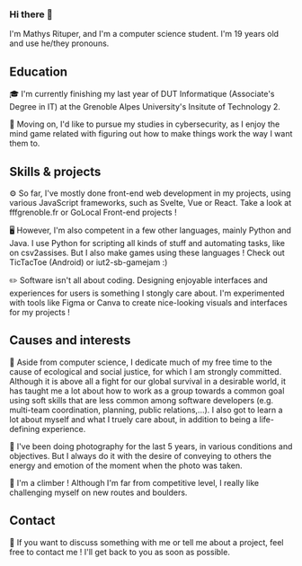 ### Hi there 👋

I'm Mathys Rituper, and I'm a computer science student. I'm 19 years old and use he/they pronouns.

## Education

🎓 I'm currently finishing my last year of DUT Informatique (Associate's Degree in IT) at the Grenoble Alpes University's Insitute of Technology 2.

💭 Moving on, I'd like to pursue my studies in cybersecurity, as I enjoy the mind game related with figuring out how to make things work the way I want them to.

## Skills & projects

⚙️  So far, I've mostly done front-end web development in my projects, using various JavaScript frameworks, such as Svelte, Vue or React. Take a look at fffgrenoble.fr or GoLocal Front-end projects !

🖥️ However, I'm also competent in a few other languages, mainly Python and Java. I use Python for scripting all kinds of stuff and automating tasks, like on csv2assises. But I also make games using these languages ! Check out TicTacToe (Android) or iut2-sb-gamejam :)

✏️ Software isn't all about coding. Designing enjoyable interfaces and experiences for users is something I stongly care about. I'm experimented with tools like Figma or Canva to create nice-looking visuals and interfaces for my projects !

## Causes and interests

🌿 Aside from computer science, I dedicate much of my free time to the cause of ecological and social justice, for which I am strongly committed. Although it is above all a fight for our global survival in a desirable world, it has taught me a lot about how to work as a group towards a common goal using soft skills that are less common among software developers (e.g. multi-team coordination, planning, public relations,...). I also got to learn a lot about myself and what I truely care about, in addition to being a life-defining experience.

📸 I've been doing photography for the last 5 years, in various conditions and objectives. But I always do it with the desire of conveying to others the energy and emotion of the moment when the photo was taken.

🧗 I'm a climber ! Although I'm far from competitive level, I really like challenging myself on new routes and boulders.

## Contact

📧 If you want to discuss something with me or tell me about a project, feel free to contact me ! I'll get back to you as soon as possible.
